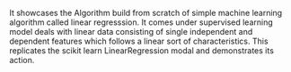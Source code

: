 It showcases the Algorithm build from scratch of simple machine learning algorithm called linear regresssion. 
It comes under supervised learning model deals with linear data consisting of single independent and dependent features which follows a linear sort of characteristics.
This replicates the scikit learn LinearRegression modal and demonstrates its action.
